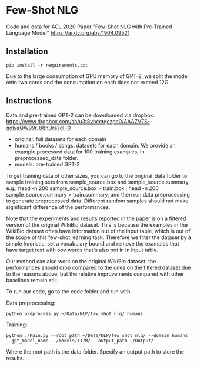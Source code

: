 # Few-Shot NLG
Code and data for ACL 2020 Paper "Few-Shot NLG with Pre-Trained Language Model"
https://arxiv.org/abs/1904.09521


## Installation
```
pip install -r requirements.txt
```

Due to the large consumption of GPU memory of GPT-2, we split the model onto two cards and the consumption on each does not exceed 12G. 

## Instructions
Data and pre-trained GPT-2 can be downloaded via dropbox: https://www.dropbox.com/sh/u3t8yhcctqczpo0/AAAZV7S-qoIyaQW99r_88nUra?dl=0

- original: full datasets for each domain
- humans / books / songs: datasets for each domain. We provide an example processed data for 100 training examples, in preprocessed_data folder. 
- models: pre-trained GPT-2 

To get training data of other sizes, you can go to the original_data folder to sample training sets from sample_source.box and sample_source.summary, e.g., head -n 200 sample_source.box > train.box ; head -n 200 sample_source.summary > train.summary, and then run data preprocessing to generate preprocessed data. Different random samples should not make significant difference of the performances. 

Note that the experiments and results reported in the paper is on a filtered version of the original WikiBio dataset. This is because the examples in the WikiBio dataset often have information out of the input table, which is out of the scope of this few-shot learning task. Therefore we filter the dataset by a simple hueristic: set a vocabulary bound and remove the examples that have target text with oov words that's also not in in input table. 

Our method can also work on the original WikiBio dataset, the performances should drop compared to the ones on the filtered dataset due to the reasons above, but the relative improvements compared with other baselines remain still. 

To run our code, go to the code folder and run with: 

Data preprocessing:
```
python preprocess.py ~/Data/NLP/few_shot_nlg/ humans
```
Training:
```
python ./Main.py --root_path ~/Data/NLP/few_shot_nlg/ --domain humans --gpt_model_name ../models/117M/ --output_path ~/Output/
```
Where the root path is the data folder. Specify an output path to store the results. 
